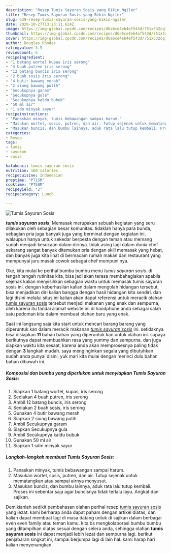 ```yaml
---
description: "Resep Tumis Sayuran Sosis yang Bikin Ngiler"
title: "Resep Tumis Sayuran Sosis yang Bikin Ngiler"
slug: 639-resep-tumis-sayuran-sosis-yang-bikin-ngiler
date: 2020-10-27T13:23:11.624Z
image: https://img-global.cpcdn.com/recipes/d6a6ce4eb4ef543d/751x532cq70/tumis-sayuran-sosis-foto-resep-utama.jpg
thumbnail: https://img-global.cpcdn.com/recipes/d6a6ce4eb4ef543d/751x532cq70/tumis-sayuran-sosis-foto-resep-utama.jpg
cover: https://img-global.cpcdn.com/recipes/d6a6ce4eb4ef543d/751x532cq70/tumis-sayuran-sosis-foto-resep-utama.jpg
author: Douglas Rhodes
ratingvalue: 3.5
reviewcount: 6
recipeingredient:
- "1 batang wortel kupas iris serong"
- "4 buah putren iris serong"
- "12 batang buncis iris serong"
- "2 buah sosis iris serong"
- "4 butir bawang merah"
- "2 siung bawang putih"
- "Secukupnya garam"
- "Secukupnya gula"
- "Secukupnya kaldu bubuk"
- "50 ml air"
- "1 sdm minyak sayur"
recipeinstructions:
- "Panaskan minyak, tumis bebawangan sampai harum."
- "Masukan wortel, sosis, putren, dan air. Tutup sejenak untuk mematangkan atau sampai airnya menyusut."
- "Masukan buncis, dan bumbu lainnya, aduk rata lalu tutup kembali. Proses ini sebentar saja agar buncisnya tidak terlalu layu. Angkat dan sajikan."
categories:
- Resep
tags:
- tumis
- sayuran
- sosis

katakunci: tumis sayuran sosis 
nutrition: 160 calories
recipecuisine: Indonesian
preptime: "PT15M"
cooktime: "PT50M"
recipeyield: "2"
recipecategory: Lunch

---
```



![Tumis Sayuran Sosis](https://img-global.cpcdn.com/recipes/d6a6ce4eb4ef543d/751x532cq70/tumis-sayuran-sosis-foto-resep-utama.jpg)

<b><i>tumis sayuran sosis</i></b>, Memasak merupakan sebuah kegiatan yang seru dilakukan oleh sebagian besar komunitas. tidaklah hanya para bunda, sebagian pria juga banyak juga yang berminat dengan kegiatan ini. walaupun hanya untuk sekedar berpesta dengan teman atau memang sudah menjadi kesukaan dalam dirinya. tidak asing lagi dalam dunia chef sekarang sangat banyak ditemukan pria dengan skill memasak yang hebat, dan banyak juga kita lihat di bermacam rumah makan dan restaurant yang mempunyai juru masak cowok sebagai chef mumpuni nya.



Oke, kita mulai ke perihal bumbu bumbu menu <i>tumis sayuran sosis</i>. di tengah tengah rutinitas kita, bisa jadi akan terasa membahagiakan apabila sejenak kalian menyisihkan sebagian waktu untuk memasak tumis sayuran sosis ini. dengan keberhasilan kalian dalam mengolah hidangan tersebut, bisa menjadikan diri kalian bangga dengan hasil hidangan kita sendiri. dan lagi disini melalui situs ini kalian akan dapat referensi untuk meracik olahan <u>tumis sayuran sosis</u> tersebut menjadi makanan yang enak dan sempurna, oleh karena itu tandai alamat website ini di handphone anda sebagai salah satu pedoman kita dalam membuat olahan baru yang enak.


Saat ini langsung saja kita start untuk mencari barang barang yang diperuntuk kan dalam meracik makanan <u><i>tumis sayuran sosis</i></u> ini. setidaknya bisa disiapkan <b>11</b> bahan bahan yang diperuntuk kan untuk olahan ini. supaya berikutnya dapat membuahkan rasa yang yummy dan sempurna. dan juga siapkan waktu kita sesaat, karena anda akan memprosesnya paling tidak dengan <b>3</b> langkah mudah. saya menginginkan segala yang dibutuhkan sudah anda punyai disini, yuk mari kita mulai dengan merinci dulu bahan bahan dibawah ini.

<!--inarticleads1-->

##### Komposisi dan bumbu yang diperlukan untuk menyiapkan Tumis Sayuran Sosis:

1. Siapkan 1 batang wortel, kupas, iris serong
1. Sediakan 4 buah putren, iris serong
1. Ambil 12 batang buncis, iris serong
1. Sediakan 2 buah sosis, iris serong
1. Gunakan 4 butir bawang merah
1. Siapkan 2 siung bawang putih
1. Ambil Secukupnya garam
1. Siapkan Secukupnya gula
1. Ambil Secukupnya kaldu bubuk
1. Gunakan 50 ml air
1. Siapkan 1 sdm minyak sayur




<!--inarticleads2-->

##### Langkah-langkah membuat Tumis Sayuran Sosis:

1. Panaskan minyak, tumis bebawangan sampai harum.
1. Masukan wortel, sosis, putren, dan air. Tutup sejenak untuk mematangkan atau sampai airnya menyusut.
1. Masukan buncis, dan bumbu lainnya, aduk rata lalu tutup kembali. Proses ini sebentar saja agar buncisnya tidak terlalu layu. Angkat dan sajikan.




Demikianlah sedikit pembahasan olahan perihal resep <u>tumis sayuran sosis</u> yang lezat. kami berharap anda dapat paham dengan artikel diatas, dan kalian dapat membuat lagi di masa datang untuk di sajikan dalam berbagai even even family atau teman kamu. kita bs mengkolaborasi bumbu bumbu yang ditampilkan diatas sesuai dengan selera anda, sehingga olahan <b>tumis sayuran sosis</b> ini dapat menjadi lebih lezat dan sempurna lagi. berikut penjabaran singkat ini, sampai berjumpa lagi di lain hal. kami harap hari kalian menyenangkan.

